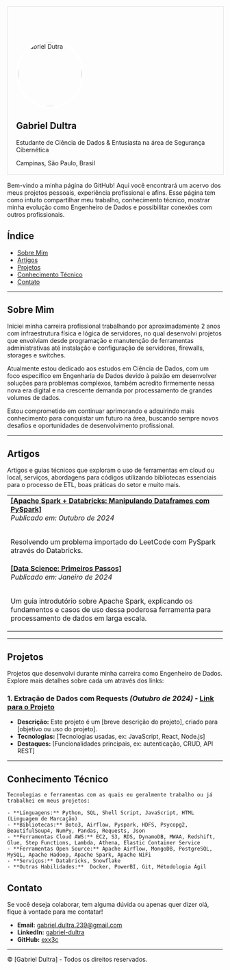 <div style="width: 100%; border: 1px solid #dfe2e5; overflow: hidden; margin-bottom: 16px;">
  <!-- Imagem de Fundo -->
  <div style="width: 100%; background-image: url('https://media.licdn.com/dms/image/v2/D4E16AQFxAQHoxQmq6w/profile-displaybackgroundimage-shrink_350_1400/profile-displaybackgroundimage-shrink_350_1400/0/1719354406463?e=1733961600&v=beta&t=SPUztuTiGKKWeEHkbGfSGljAo_cb2sNuUZmz14ux58k'); background-size: cover; height: 190px;"></div>

  <!-- Conteúdo Principal: Foto de Perfil e Informações -->
  <div style="width: 100%; text-align: left; padding: 20px; padding-bottom: 4px; margin-top: -72px;">
    <!-- Foto de Perfil -->
    <img src="https://media.licdn.com/dms/image/v2/D4E03AQG8Zs47HC0Bew/profile-displayphoto-shrink_800_800/profile-displayphoto-shrink_800_800/0/1718231760894?e=1733961600&v=beta&t=gCoabjw99nQ7yo8QTmoVLlxMVt32tQfStIOOJsxo7fU" alt="Gabriel Dutra" style="width: 150px; height: 150px; border-radius: 50%; border: 4px solid white; margin-top: -60px;">
    <!-- Nome e Descrição -->
    <h2>Gabriel Dultra</h2>
    <p>Estudante de Ciência de Dados & Entusiasta na área de Segurança Cibernética</p>
    <p>Campinas, São Paulo, Brasil</p>
  </div>
</div>

Bem-vindo a minha página do GitHub! Aqui você encontrará um acervo dos meus projetos pessoais, experiência profissional e afins. Esse página tem como intuito compartilhar meu trabalho, conhecimento técnico, mostrar minha evolução como Engenheiro de Dados e possibilitar conexões com outros profissionais.

## Índice
- [Sobre Mim](#sobre-mim)
- [Artigos](#artigos)
- [Projetos](#projetos)
- [Conhecimento Técnico](#conhecimento-técnico)
- [Contato](#contato)

---

## Sobre Mim
Iniciei minha carreira profissional trabalhando por aproximadamente 2 anos com infraestrutura física e lógica de servidores, no qual desenvolvi projetos que envolviam desde programação e manutenção de ferramentas administrativas até instalação e configuração de servidores, firewalls, storages e switches.

Atualmente estou dedicado aos estudos em Ciência de Dados, com um foco específico em Engenharia de Dados devido à paixão em desenvolver soluções para problemas complexos, também acredito firmemente nessa nova era digital e na crescente demanda por processamento de grandes volumes de dados.

Estou comprometido em continuar aprimorando e adquirindo mais conhecimento para conquistar um futuro na área, buscando sempre novos desafios e oportunidades de desenvolvimento profissional.

---

## Artigos
Artigos e guias técnicos que exploram o uso de ferramentas em cloud ou local, serviços, abordagens para códigos utilizando bibliotecas essenciais para o processo de ETL, boas práticas do setor e muito mais.

<table>
  <tr>
    <td>
      <a href="consecutive_nums"><b>[Apache Spark + Databricks: Manipulando Dataframes com PySpark]</b></a><br>
      <i>Publicado em: Outubro de 2024</i><br><br>
      <p>Resolvendo um problema importado do LeetCode com PySpark através do Databricks.</p>
    </td>
  </tr>
  <tr>
    <td>
      <a href="#"><b>[Data Science: Primeiros Passos]</b></a><br>   
      <i>Publicado em: Janeiro de 2024</i><br><br>        
      <p>Um guia introdutório sobre Apache Spark, explicando os fundamentos e casos de uso dessa poderosa ferramenta para processamento de dados em larga escala.</p>
    </td>
  </tr>
</table>

---

## Projetos
Projetos que desenvolvi durante minha carreira como Engenheiro de Dados. Explore mais detalhes sobre cada um através dos links:

### 1. Extração de Dados com Requests *(Outubro de 2024)* - [Link para o Projeto](https://github.com/seuusuario/projeto-a)
   - **Descrição:** Este projeto é um [breve descrição do projeto], criado para [objetivo ou uso do projeto].
   - **Tecnologias:** [Tecnologias usadas, ex: JavaScript, React, Node.js]
   - **Destaques:** [Funcionalidades principais, ex: autenticação, CRUD, API REST]

---

## Conhecimento Técnico

```
Tecnologias e ferramentas com as quais eu geralmente trabalho ou já trabalhei em meus projetos:

- **Linguagens:** Python, SQL, Shell Script, JavaScript, HTML (Linguagem de Marcação)
- **Bibliotecas:** Boto3, Airflow, Pyspark, HDFS, Psycopg2, BeautifulSoup4, NumPy, Pandas, Requests, Json
- **Ferramentas Cloud AWS:** EC2, S3, RDS, DynamoDB, MWAA, Redshift, Glue, Step Functions, Lambda, Athena, Elastic Container Service
- **Ferramentas Open Source:** Apache Airflow, MongoDB, PostgreSQL, MySQL, Apache Hadoop, Apache Spark, Apache NiFi
- **Serviços:** Databricks, Snowflake
- **Outras Habilidades:**  Docker, PowerBI, Git, Métodologia Ágil
```

## Contato

Se você deseja colaborar, tem alguma dúvida ou apenas quer dizer olá, fique à vontade para me contatar! 

- **Email:** [gabriel.dultra.239@gmail.com](mailto:gabriel.dultra.239@gmail.com)
- **LinkedIn:** [gabriel-dultra](https://www.linkedin.com/in/gabriel-dultra/)
- **GitHub:** [exx3c](https://github.com/exx3c/)

---

© [Gabriel Dultra] - Todos os direitos reservados.
